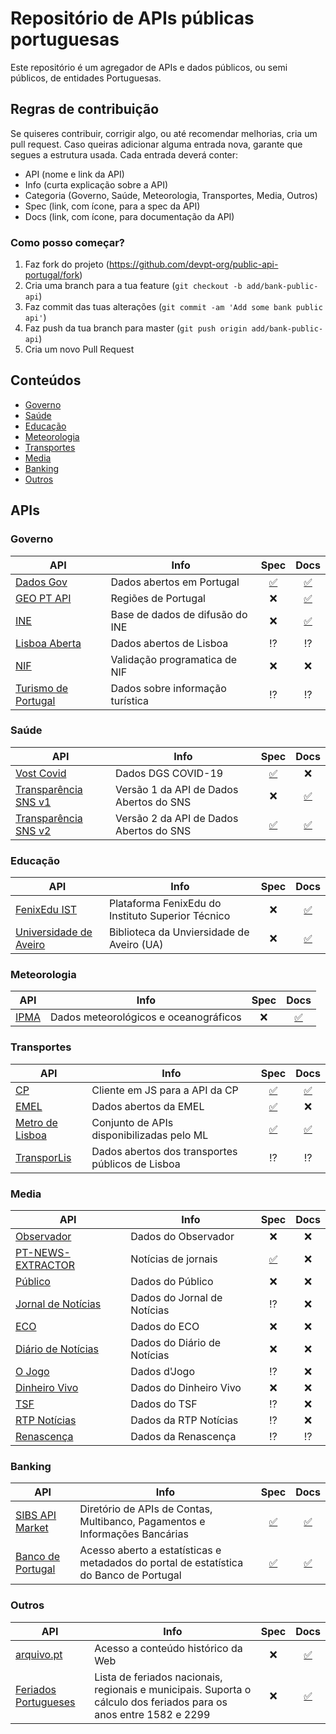 # Repositório de APIs públicas portuguesas

Este repositório é um agregador de APIs e dados públicos, ou semi públicos, de entidades Portuguesas.

## Regras de contribuição

Se quiseres contribuir, corrigir algo, ou até recomendar melhorias, cria um pull request. Caso queiras adicionar alguma entrada nova, garante que segues a estrutura usada. Cada entrada deverá conter:
- API (nome e link da API)
- Info (curta explicação sobre a API)
- Categoria (Governo, Saúde, Meteorologia, Transportes, Media, Outros)
- Spec (link, com ícone, para a spec da API)
- Docs (link, com ícone, para documentação da API)

### Como posso começar?

1. Faz fork do projeto (<https://github.com/devpt-org/public-api-portugal/fork>)
2. Cria uma branch para a tua feature (`git checkout -b add/bank-public-api`)
3. Faz commit das tuas alterações (`git commit -am 'Add some bank public api'`)
4. Faz push da tua branch para master (`git push origin add/bank-public-api`)
5. Cria um novo Pull Request

## Conteúdos
- [Governo](#governo)
- [Saúde](#saúde)
- [Educação](#educação)
- [Meteorologia](#meteorologia)
- [Transportes](#transportes)
- [Media](#media)
- [Banking](#banking)
- [Outros](#outros)

## APIs

### Governo

| API         |  Info | Spec | Docs |
| ----------- | ----- | :--: | :--: |
| [Dados Gov](https://dados.gov.pt/pt/docapi/) | Dados abertos em Portugal | [✅](https://dados.gov.pt/api/1/swagger.json) | [✅](https://dados.gov.pt/pt/docapi/)
| [GEO PT API](https://github.com/jfoclpf/geoptapi) | Regiões de Portugal | ❌ | [✅](https://github.com/jfoclpf/geoptapi)
| [INE](https://www.ine.pt/xportal/xmain?xpid=INE&xpgid=ine_api&INST=322751522&xlang=pt) | Base de dados de difusão do INE | ❌ | [✅](https://www.ine.pt/ngt_server/attachfileu.jsp?look_parentBoui=322762582&att_display=n&att_download=y)
| [Lisboa Aberta](http://lisboaaberta.cm-lisboa.pt/index.php/pt/desenvolvedores) | Dados abertos de Lisboa | ⁉️ | ⁉️
| [NIF](https://www.nif.pt/api/) | Validação programatica de NIF | ❌ | ❌
| [Turismo de Portugal](https://dadosabertos.turismodeportugal.pt/) | Dados sobre informação turística | ⁉️ | ⁉️

### Saúde

| API         |  Info | Spec | Docs |
| ----------- | ----- | :--: | :--: |
| [Vost Covid](https://covid19-api.vost.pt/) | Dados DGS COVID-19 | [✅](https://covid19-api.vost.pt/swagger.json) | ❌
| [Transparência SNS v1](https://transparencia.sns.gov.pt/api/v1/console/) | Versão 1 da API de Dados Abertos do SNS | ❌ | [✅](https://help.opendatasoft.com/apis/ods-search-v1/)
| [Transparência SNS v2](https://transparencia.sns.gov.pt/api/v2/console/) | Versão 2 da API de Dados Abertos do SNS | [✅](https://transparencia.sns.gov.pt/api/v2/swagger.json) | [✅](https://transparencia.sns.gov.pt/api/v2/console/)

### Educação

| API         |  Info | Spec | Docs |
| ----------- | ----- | :--: | :--: |
| [FenixEdu IST](https://fenixedu.org/dev/api/) | Plataforma FenixEdu do Instituto Superior Técnico | ❌ |  [✅](https://fenixedu.org/dev/api/)
| [Universidade de Aveiro](http://api.web.ua.pt/pt/services/universidade_de_aveiro/biblioteca) | Biblioteca da Unviersidade de Aveiro (UA) | ❌ |  [✅](http://api.web.ua.pt/pt/services/universidade_de_aveiro/biblioteca)

### Meteorologia

| API         |  Info | Spec | Docs |
| ----------- | ----- | :--: | :--: |
| [IPMA](https://api.ipma.pt/) | Dados meteorológicos e oceanográficos | ❌ | [✅](https://api.ipma.pt/)

### Transportes

| API         |  Info | Spec | Docs |
| ----------- | ----- | :--: | :--: |
| [CP](https://github.com/juliuste/comboios) | Cliente em JS para a API da CP | [✅]() | [✅](https://github.com/juliuste/comboios)
| [EMEL](https://emel.city-platform.com/opendata/) | Dados abertos da EMEL | [✅](https://emel.city-platform.com/opendata/) | ❌
| [Metro de Lisboa](https://api.metrolisboa.pt/store/apis/info?name=EstadoServicoML&version=1.0.1&provider=admin) | Conjunto de APIs disponibilizadas pelo ML | [✅](https://api.metrolisboa.pt/store/api-docs/admin/EstadoServicoML/1.0.1?gwType=undefined&gwName=undefined) | [✅](https://api.metrolisboa.pt/store/apis/info?name=EstadoServicoML&version=1.0.1&provider=admin#tab2)
| [TransporLis](https://www.transporlis.pt/Default.aspx?tabid=258&language=pt-PT) | Dados abertos dos transportes públicos de Lisboa | ⁉️ | ⁉️

### Media

| API         |  Info | Spec | Docs |
| ----------- | ----- | :--: | :--: |
| [Observador](https://observador.pt/wp-json/) | Dados do Observador | ❌ | ❌
| [PT-NEWS-EXTRACTOR](https://github.com/spamz23/PT-NEWS_EXTRACTOR) | Notícias de jornais | [✅](https://pt-news-extractor.herokuapp.com/#operation/cm_url_search_create) | ❌
| [Público](https://www.publico.pt/api/list/ultimas) | Dados do Público | ❌ | ❌
| [Jornal de Notícias](http://feeds.jn.pt/JN-Ultimas) | Dados do Jornal de Notícias | ⁉️ | ❌
| [ECO](https://eco.sapo.pt/wp-json/eco/v1/items) | Dados do ECO | ❌ | ❌
| [Diário de Notícias](http://feeds.dn.pt/DN-Ultimas) | Dados do Diário de Notícias | ❌ | ❌
| [O Jogo](http://feeds.ojogo.pt/OJ-Ultimas) | Dados d'Jogo | ⁉️ | ❌
| [Dinheiro Vivo](http://feeds.dinheirovivo.pt/DV-Ultimas) | Dados do Dinheiro Vivo | ❌ | ❌
| [TSF](http://feeds.tsf.pt/TSF-Ultimas) | Dados do TSF | ⁉️ | ❌
| [RTP Notícias](https://www.rtp.pt/noticias/rss/) | Dados da RTP Notícias | ⁉️ | ❌
| [Renascença](https://rr.sapo.pt/rss) | Dados da Renascença | ⁉️ | ⁉️

### Banking

| API         |  Info | Spec | Docs |
| ----------- | ----- | :--: | :--: |
| [SIBS API Market](https://www.sibsapimarket.com/) | Diretório de APIs de Contas, Multibanco, Pagamentos e Informações Bancárias | [✅](https://developer.sibsapimarket.com/sandbox/product) | [✅](https://developer.sibsapimarket.com/sandbox/product)
| [Banco de Portugal](https://bpstat.bportugal.pt/data/docs) | Acesso aberto a estatísticas e metadados do portal de estatística do Banco de Portugal | [✅](https://bpstat.bportugal.pt/data/docs?format=openapi) | [✅](https://bpstat.bportugal.pt/data/docs)

### Outros

| API         |  Info | Spec | Docs |
| ----------- | ----- | :--: | :--: |
| [arquivo.pt](https://arquivo.pt/) | Acesso a conteúdo histórico da Web | ❌ | [✅](https://github.com/arquivo/pwa-technologies/wiki/Arquivo.pt-API)
| [Feriados Portugueses](http://services.sapo.pt/Metadata/Contract/Holiday?culture=PT) | Lista de feriados nacionais, regionais e municipais. Suporta o cálculo dos feriados para os anos entre 1582 e 2299 | ❌ | [✅](http://services.sapo.pt/Metadata/Contract/Holiday?culture=PT)
